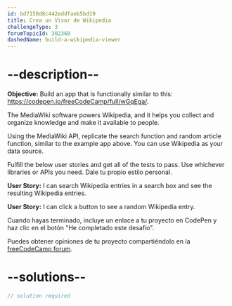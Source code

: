```yaml
---
id: bd7158d8c442eddfaeb5bd19
title: Crea un Visor de Wikipedia
challengeType: 3
forumTopicId: 302360
dashedName: build-a-wikipedia-viewer
---
```


# --description--

**Objective:** Build an app that is functionally similar to this: <a href="https://codepen.io/freeCodeCamp/full/wGqEga/" target="_blank" rel="noopener noreferrer nofollow">https://codepen.io/freeCodeCamp/full/wGqEga/</a>.

The MediaWiki software powers Wikipedia, and it helps you collect and organize knowledge and make it available to people.

Using the MediaWiki API, replicate the search function and random article function, similar to the example app above. You can use Wikipedia as your data source.

Fulfill the below user stories and get all of the tests to pass. Use whichever libraries or APIs you need. Dale tu propio estilo personal.

**User Story:** I can search Wikipedia entries in a search box and see the resulting Wikipedia entries.

**User Story:** I can click a button to see a random Wikipedia entry.

Cuando hayas terminado, incluye un enlace a tu proyecto en CodePen y haz clic en el botón "He completado este desafío".

Puedes obtener opiniones de tu proyecto compartiéndolo en la <a href="https://forum.freecodecamp.org/c/project-feedback/409" target="_blank" rel="noopener noreferrer nofollow">freeCodeCamp forum</a>.

# --solutions--

```js
// solution required
```
